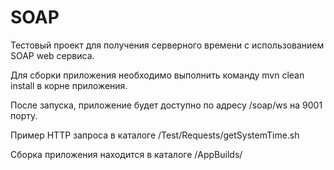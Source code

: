 # SOAP
Тестовый проект для получения серверного времени с использованием SOAP web сервиса.

Для сборки приложения необходимо выполнить команду mvn clean install в корне приложения.

После запуска, приложение будет доступно по адресу /soap/ws на 9001 порту.

Пример HTTP запроса в каталоге /Test/Requests/getSystemTime.sh

Сборка приложения находится в каталоге /AppBuilds/
